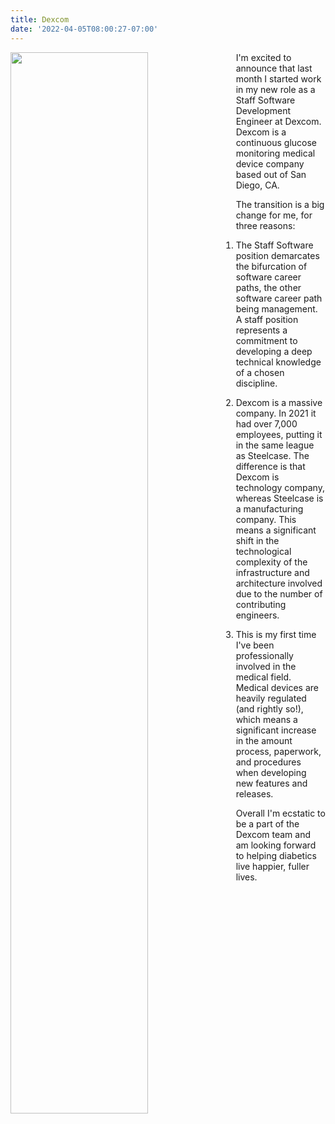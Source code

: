 ```yaml
---
title: Dexcom
date: '2022-04-05T08:00:27-07:00'
---
```

<img style="float: left; margin:0 2em 1em 0; width: 66%" src="/img/blog/dexcom-office.jpeg"/> I'm excited to announce that last month I started work in my new role as a Staff Software Development Engineer at Dexcom.  Dexcom is a continuous glucose monitoring medical device company based out of San Diego, CA.  

The transition is a big change for me, for three reasons:

1.  The Staff Software position demarcates the bifurcation of software career paths, the other software career path being management.  A staff position represents a commitment to developing a deep technical knowledge of a chosen discipline.  

2. Dexcom is a massive company.  In 2021 it had over 7,000 employees, putting it in the same league as Steelcase.  The difference is that Dexcom is technology company, whereas Steelcase is a manufacturing company.  This means a significant shift in the technological complexity of the  infrastructure and architecture involved due to the number of contributing engineers.

3. This is my first time I've been professionally involved in the medical field.  Medical devices are heavily regulated (and rightly so!), which means a significant increase in the amount process, paperwork, and procedures when developing new features and releases.

Overall I'm ecstatic to be a part of the Dexcom team and am looking forward to helping diabetics live happier, fuller lives.
